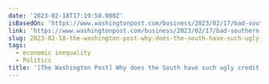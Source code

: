 ```yaml
---
date: '2023-02-18T17:19:50.000Z'
isBasedOn: 'https://www.washingtonpost.com/business/2023/02/17/bad-southern-credit-scores'
link: 'https://www.washingtonpost.com/business/2023/02/17/bad-southern-credit-scores'
slug: 2023-02-18-the-washington-post-why-does-the-south-have-such-ugly-credit-scores
tags:
  - economic inequality
  - Politics
title: '[The Washington Post] Why does the South have such ugly credit scores?'
---
```


